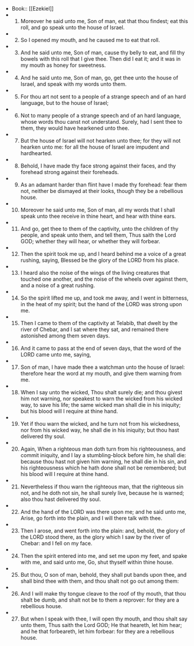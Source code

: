 - Book:: [[Ezekiel]]
- 1. Moreover he said unto me, Son of man, eat that thou findest; eat this roll, and go speak unto the house of Israel.
- 2. So I opened my mouth, and he caused me to eat that roll.
- 3. And he said unto me, Son of man, cause thy belly to eat, and fill thy bowels with this roll that I give thee. Then did I eat it; and it was in my mouth as honey for sweetness.
- 4. And he said unto me, Son of man, go, get thee unto the house of Israel, and speak with my words unto them.
- 5. For thou art not sent to a people of a strange speech and of an hard language, but to the house of Israel;
- 6. Not to many people of a strange speech and of an hard language, whose words thou canst not understand. Surely, had I sent thee to them, they would have hearkened unto thee.
- 7. But the house of Israel will not hearken unto thee; for they will not hearken unto me: for all the house of Israel are impudent and hardhearted.
- 8. Behold, I have made thy face strong against their faces, and thy forehead strong against their foreheads.
- 9. As an adamant harder than flint have I made thy forehead: fear them not, neither be dismayed at their looks, though they be a rebellious house.
- 10. Moreover he said unto me, Son of man, all my words that I shall speak unto thee receive in thine heart, and hear with thine ears.
- 11. And go, get thee to them of the captivity, unto the children of thy people, and speak unto them, and tell them, Thus saith the Lord GOD; whether they will hear, or whether they will forbear.
- 12. Then the spirit took me up, and I heard behind me a voice of a great rushing, saying, Blessed be the glory of the LORD from his place.
- 13. I heard also the noise of the wings of the living creatures that touched one another, and the noise of the wheels over against them, and a noise of a great rushing.
- 14. So the spirit lifted me up, and took me away, and I went in bitterness, in the heat of my spirit; but the hand of the LORD was strong upon me.
- 15. Then I came to them of the captivity at Telabib, that dwelt by the river of Chebar, and I sat where they sat, and remained there astonished among them seven days.
- 16. And it came to pass at the end of seven days, that the word of the LORD came unto me, saying,
- 17. Son of man, I have made thee a watchman unto the house of Israel: therefore hear the word at my mouth, and give them warning from me.
- 18. When I say unto the wicked, Thou shalt surely die; and thou givest him not warning, nor speakest to warn the wicked from his wicked way, to save his life; the same wicked man shall die in his iniquity; but his blood will I require at thine hand.
- 19. Yet if thou warn the wicked, and he turn not from his wickedness, nor from his wicked way, he shall die in his iniquity; but thou hast delivered thy soul.
- 20. Again, When a righteous man doth turn from his righteousness, and commit iniquity, and I lay a stumbling-block before him, he shall die: because thou hast not given him warning, he shall die in his sin, and his righteousness which he hath done shall not be remembered; but his blood will I require at thine hand.
- 21. Nevertheless if thou warn the righteous man, that the righteous sin not, and he doth not sin, he shall surely live, because he is warned; also thou hast delivered thy soul.
- 22. And the hand of the LORD was there upon me; and he said unto me, Arise, go forth into the plain, and I will there talk with thee.
- 23. Then I arose, and went forth into the plain: and, behold, the glory of the LORD stood there, as the glory which I saw by the river of Chebar: and I fell on my face.
- 24. Then the spirit entered into me, and set me upon my feet, and spake with me, and said unto me, Go, shut thyself within thine house.
- 25. But thou, O son of man, behold, they shall put bands upon thee, and shall bind thee with them, and thou shalt not go out among them:
- 26. And I will make thy tongue cleave to the roof of thy mouth, that thou shalt be dumb, and shalt not be to them a reprover: for they are a rebellious house.
- 27. But when I speak with thee, I will open thy mouth, and thou shalt say unto them, Thus saith the Lord GOD; He that heareth, let him hear; and he that forbeareth, let him forbear: for they are a rebellious house.
